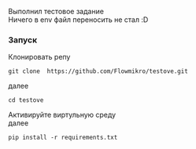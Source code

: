 Выполнил тестовое задание   
Ничего в env файл переносить не стал :D   

### Запуск 
Клонировать репу
```
git clone  https://github.com/Flowmikro/testove.git
```
далее  
```
cd testove
```
Активируйте виртульную среду   
далее
```
pip install -r requirements.txt
```
